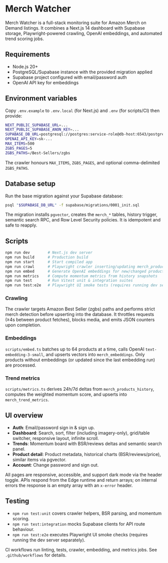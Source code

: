 # Merch Watcher

Merch Watcher is a full-stack monitoring suite for Amazon Merch on Demand listings. It combines a Next.js 14 dashboard with Supabase storage, Playwright-powered crawling, OpenAI embeddings, and automated trend scoring jobs.

## Requirements

- Node.js 20+
- PostgreSQL/Supabase instance with the provided migration applied
- Supabase project configured with email/password auth
- OpenAI API key for embeddings

## Environment variables

Copy `.env.example` to `.env.local` (for Next.js) and `.env` (for scripts/CI) then provide:

```bash
NEXT_PUBLIC_SUPABASE_URL=...
NEXT_PUBLIC_SUPABASE_ANON_KEY=...
SUPABASE_DB_URL=postgresql://postgres:service-role@db-host:6543/postgres
OPENAI_API_KEY=sk-...
MAX_ITEMS=500
ZGBS_PAGES=5
ZGBS_PATHS=/Best-Sellers/zgbs
```

The crawler honours `MAX_ITEMS`, `ZGBS_PAGES`, and optional comma-delimited `ZGBS_PATHS`.

## Database setup

Run the base migration against your Supabase database:

```bash
psql "$SUPABASE_DB_URL" -f supabase/migrations/0001_init.sql
```

The migration installs `pgvector`, creates the `merch_*` tables, history trigger, semantic search RPC, and Row Level Security policies. It is idempotent and safe to reapply.

## Scripts

```bash
npm run dev        # Next.js dev server
npm run build      # Production build
npm run start      # Start compiled app
npm run crawl      # Playwright crawler inserting/updating merch_products
npm run embed      # Generate OpenAI embeddings for new/changed products
npm run metrics    # Compute momentum metrics from history snapshots
npm run test       # Run Vitest unit & integration suites
npm run test:e2e   # Playwright UI smoke tests (requires running dev server)
```

### Crawling

The crawler targets Amazon Best Seller (zgbs) paths and performs strict merch detection before upserting into the database. It throttles requests (≥4s between product fetches), blocks media, and emits JSON counters upon completion.

### Embeddings

`scripts/embed.ts` batches up to 64 products at a time, calls OpenAI `text-embedding-3-small`, and upserts vectors into `merch_embeddings`. Only products without embeddings (or updated since the last embedding run) are processed.

### Trend metrics

`scripts/metrics.ts` derives 24h/7d deltas from `merch_products_history`, computes the weighted momentum score, and upserts into `merch_trend_metrics`.

## UI overview

- **Auth**: Email/password sign in & sign up.
- **Dashboard**: Search, sort, filter (including imagery-only), grid/table switcher, responsive layout, infinite scroll.
- **Trends**: Momentum board with BSR/reviews deltas and semantic search panel.
- **Product detail**: Product metadata, historical charts (BSR/reviews/price), similar items via pgvector.
- **Account**: Change password and sign out.

All pages are responsive, accessible, and support dark mode via the header toggle. APIs respond from the Edge runtime and return arrays; on internal errors the response is an empty array with an `x-error` header.

## Testing

- `npm run test:unit` covers crawler helpers, BSR parsing, and momentum scoring.
- `npm run test:integration` mocks Supabase clients for API route behaviour.
- `npm run test:e2e` executes Playwright UI smoke checks (requires running the dev server separately).

CI workflows run linting, tests, crawler, embedding, and metrics jobs. See `.github/workflows` for details.
